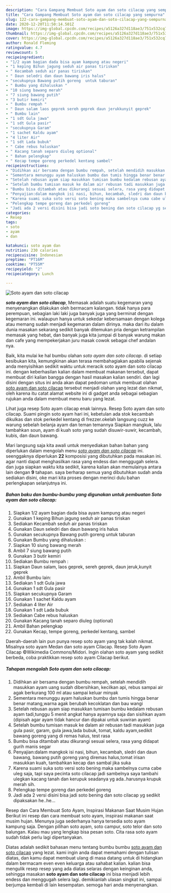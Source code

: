 ```yaml
---
description: "Cara Gampang Membuat Soto ayam dan soto cilacap yang sempurna"
title: "Cara Gampang Membuat Soto ayam dan soto cilacap yang sempurna"
slug: 122-cara-gampang-membuat-soto-ayam-dan-soto-cilacap-yang-sempurna
date: 2020-12-20T11:50:14.501Z
image: https://img-global.cpcdn.com/recipes/a5126a327d118ae3/751x532cq70/soto-ayam-dan-soto-cilacap-foto-resep-utama.jpg
thumbnail: https://img-global.cpcdn.com/recipes/a5126a327d118ae3/751x532cq70/soto-ayam-dan-soto-cilacap-foto-resep-utama.jpg
cover: https://img-global.cpcdn.com/recipes/a5126a327d118ae3/751x532cq70/soto-ayam-dan-soto-cilacap-foto-resep-utama.jpg
author: Ronald Fleming
ratingvalue: 4.7
reviewcount: 5
recipeingredient:
- "1/2 ayam bagian dada bisa ayam kampung atau negeri"
- "1 keping Bihun jagung seduh air panas tiriskan"
- " Kecambah seduh air panas tiriskan"
- " Daun seledri dan daun bawang iris halus"
- "secukupnya Bawang putih goreng  untuk taburan"
- " Bumbu yang dihaluskan "
- "10 siung bawang merah"
- "7 siung bawang putih"
- "3 butir kemiri"
- " Bumbu rempah "
- " Daun salam laos geprek sereh geprek daun jerukkunyit geprek"
- " Bumbu lain"
- "1 sdt Gula jawa"
- "1 sdt Gula pasir"
- "secukupnya Garam"
- "1 sachet Kaldu ayam"
- "4 liter Air"
- "1 sdt Lada bubuk"
- " Cabe rebus haluskan"
- " Kacang tanah separo diuleg optional"
- " Bahan pelengkap"
- " Kecap tempe goreng perkedel kentang sambel"
recipeinstructions:
- "Didihkan air bersama dengan bumbu rempah, setelah mendidih masukkan ayam uang sudah dibersihkan, kecilkan api, rebus sampai air agak berkurang 100 ml atau sampai keluar minyak"
- "Sementara menunggu ayam haluskan bumbu dan tumis hingga benar benar matang,warna agak berubah kecoklatan dan bau wangi"
- "Setelah rebusan ayam siap masukkan tumisan bumbu kedalam rebusan ayam tadi,tunggu 5 menit angkat hanya ayamnya saja dan sisihkan ayam (dipisah agar ayam tidak hancur dan dipakai untuk suwiran ayam)"
- "Setelah bumbu tumisan masuk ke dalam air rebusan tadi masukkan juga gula pasir, garam, gula jawa,lada bubuk, tomat, kaldu ayam,sedikit bawang goreng yang di remas halus, test rasa"
- "Bumbu bisa ditambah atau dikurangi sesuai selera, rasa yang didapat gurih manis segar"
- "Penyajian:dalam mangkok isi nasi, bihun, kecambah, sledri dan daun bawang, bawang putih goreng yang diremas halus,tomat irisan masukkan kuah, tambahkan kecap dan sambal jika suka"
- "Karena suami suka soto versi soto bening maka sambelnya cuma cabe uleg saja, tapi saya pecinta soto cilacap jadi sambelnya saya tambahi ulegkan kacang tanah dan kerupuk seadanya yg ada..harusnya krupuk merah sih."
- "Pelengkap tempe goreng dan perkedel goreng"
- "Jadi ada 2 versi disini bisa jadi soto bening dan soto cilacap yg sedikit dipaksakan he..he..."
categories:
- Resep
tags:
- soto
- ayam
- dan

katakunci: soto ayam dan 
nutrition: 230 calories
recipecuisine: Indonesian
preptime: "PT16M"
cooktime: "PT55M"
recipeyield: "2"
recipecategory: Lunch

---
```



![Soto ayam dan soto cilacap](https://img-global.cpcdn.com/recipes/a5126a327d118ae3/751x532cq70/soto-ayam-dan-soto-cilacap-foto-resep-utama.jpg)

<b><i>soto ayam dan soto cilacap</i></b>, Memasak adalah suatu kegemaran yang menyenangkan dilakukan oleh bermacam kalangan. tidak hanya para perempuan, sebagian laki laki juga banyak juga yang berminat dengan kegemaran ini. walaupun hanya untuk sekedar kebersamaan dengan kolega atau memang sudah menjadi kegemaran dalam dirinya. maka dari itu dalam dunia masakan sekarang sedikit banyak ditemukan pria dengan ketrampilan memasak yang hebat, dan banyak juga kita jumpai di banyak warung makan dan cafe yang mempekerjakan juru masak cowok sebagai chef andalan nya.

Baik, kita mulai ke hal bumbu olahan <i>soto ayam dan soto cilacap</i>. di setiap kesibukan kita, kemungkinan akan terasa membahagiakan apabila sejenak anda menyisihkan sedikit waktu untuk meracik soto ayam dan soto cilacap ini. dengan keberhasilan kalian dalam membuat makanan tersebut, dapat membuat diri kalian bangga dengan hasil masakan kalian sendiri. dan lagi disini dengan situs ini anda akan dapat pedoman untuk membuat olahan <u>soto ayam dan soto cilacap</u> tersebut menjadi olahan yang lezat dan nikmat, oleh karena itu catat alamat website ini di gadget anda sebagai sebagian rujukan anda dalam membuat menu baru yang lezat.

Lihat juga resep Soto ayam cilacap enak lainnya. Resep Soto ayam dan soto cilacap. Suami pingin soto ayam hari ini, kebetulan ada stok kecambah dikulkas dan stok perkedel kentang di frezzer.okelah langsung cuzz ke warung sebelah belanja ayam dan teman temannya Siapkan mangkuk, lalu tambahkan soun, ayam di kuah soto yang sudah disuwir-suwir, kecambah, kubis, dan daun bawang.


Mari langsung saja kita awali untuk menyediakan bahan bahan yang diperlukan dalam mengolah menu <u><i>soto ayam dan soto cilacap</i></u> ini. seenggaknya diperlukan <b>22</b> komposisi yang dibutuhkan pada masakan ini. agar nanti dapat menghasilkan rasa yang endess dan menggugah selera. dan juga siapkan waktu kita sedikit, karena kalian akan memulainya antara lain dengan <b>9</b> tahapan. saya berharap semua yang dibutuhkan sudah anda sediakan disini, oke mari kita proses dengan merinci dulu bahan perlengkapan selanjutnya ini.

<!--inarticleads1-->

##### Bahan baku dan bumbu-bumbu yang digunakan untuk pembuatan Soto ayam dan soto cilacap:

1. Siapkan 1/2 ayam bagian dada bisa ayam kampung atau negeri
1. Gunakan 1 keping Bihun jagung seduh air panas tiriskan
1. Sediakan  Kecambah seduh air panas tiriskan
1. Gunakan  Daun seledri dan daun bawang iris halus
1. Gunakan secukupnya Bawang putih goreng  untuk taburan
1. Gunakan  Bumbu yang dihaluskan :
1. Siapkan 10 siung bawang merah
1. Ambil 7 siung bawang putih
1. Gunakan 3 butir kemiri
1. Sediakan  Bumbu rempah :
1. Siapkan  Daun salam, laos geprek, sereh geprek, daun jeruk,kunyit geprek
1. Ambil  Bumbu lain:
1. Sediakan 1 sdt Gula jawa
1. Gunakan 1 sdt Gula pasir
1. Siapkan secukupnya Garam
1. Gunakan 1 sachet Kaldu ayam
1. Sediakan 4 liter Air
1. Gunakan 1 sdt Lada bubuk
1. Sediakan  Cabe rebus haluskan
1. Gunakan  Kacang tanah separo diuleg (optional)
1. Ambil  Bahan pelengkap
1. Gunakan  Kecap, tempe goreng, perkedel kentang, sambel


Daerah-daerah lain pun punya resep soto ayam yang tak kalah nikmat. Misalnya soto ayam Medan dan soto ayam Cilacap. Resep Soto Ayam Cilacap ©Wikimedia Commons/Midori. Ingin olahan soto ayam yang sedikit berbeda, coba praktikkan resep soto ayam Cilacap berikut. 

<!--inarticleads2-->

##### Tahapan mengolah Soto ayam dan soto cilacap:

1. Didihkan air bersama dengan bumbu rempah, setelah mendidih masukkan ayam uang sudah dibersihkan, kecilkan api, rebus sampai air agak berkurang 100 ml atau sampai keluar minyak
1. Sementara menunggu ayam haluskan bumbu dan tumis hingga benar benar matang,warna agak berubah kecoklatan dan bau wangi
1. Setelah rebusan ayam siap masukkan tumisan bumbu kedalam rebusan ayam tadi,tunggu 5 menit angkat hanya ayamnya saja dan sisihkan ayam (dipisah agar ayam tidak hancur dan dipakai untuk suwiran ayam)
1. Setelah bumbu tumisan masuk ke dalam air rebusan tadi masukkan juga gula pasir, garam, gula jawa,lada bubuk, tomat, kaldu ayam,sedikit bawang goreng yang di remas halus, test rasa
1. Bumbu bisa ditambah atau dikurangi sesuai selera, rasa yang didapat gurih manis segar
1. Penyajian:dalam mangkok isi nasi, bihun, kecambah, sledri dan daun bawang, bawang putih goreng yang diremas halus,tomat irisan masukkan kuah, tambahkan kecap dan sambal jika suka
1. Karena suami suka soto versi soto bening maka sambelnya cuma cabe uleg saja, tapi saya pecinta soto cilacap jadi sambelnya saya tambahi ulegkan kacang tanah dan kerupuk seadanya yg ada..harusnya krupuk merah sih.
1. Pelengkap tempe goreng dan perkedel goreng
1. Jadi ada 2 versi disini bisa jadi soto bening dan soto cilacap yg sedikit dipaksakan he..he...


Resep dan Cara Membuat Soto Ayam, Inspirasi Makanan Saat Musim Hujan Berikut ini resep dan cara membuat soto ayam, inspirasi makanan saat musim hujan. Menunya juga sederhanya hanya tersedia soto ayam kampung saja. Dengan pilihan soto ayam, soto campur, soto telor dan soto balungan. Kalau mau yang lengkap bisa pesan soto. Cita rasa soto ayam sudah tidak perlu lagi dipertanyakan. 

Diatas adalah sedikit bahasan menu tentang bumbu bumbu <u>soto ayam dan soto cilacap</u> yang lezat. kami ingin anda dapat memahami dengan tulisan diatas, dan kamu dapat membuat ulang di masa datang untuk di hidangkan dalam bermacam even even keluarga atau sahabat kalian. kalian bisa mengulik resep resep yang ada diatas selaras dengan keinginan anda, sehingga masakan <b>soto ayam dan soto cilacap</b> ini bisa menjadi lebih endess dan menggugah selera lagi. demikianlah ulasan singkat ini, sampai berjumpa kembali di lain kesempatan. semoga hari anda menyenangkan.
